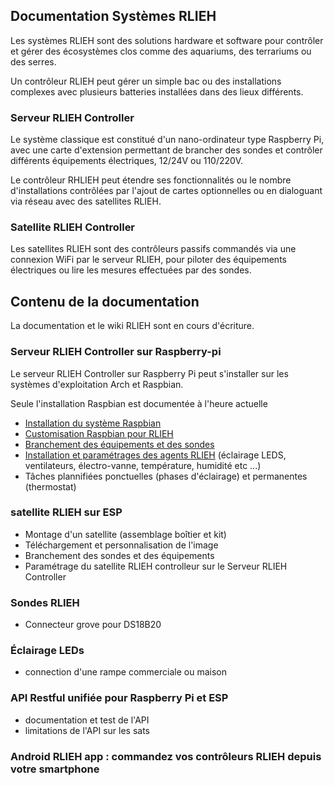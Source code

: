 ## Documentation Systèmes RLIEH

Les systèmes RLIEH sont des solutions hardware et software pour contrôler et gérer des écosystèmes clos comme des aquariums, des terrariums ou des serres.

Un contrôleur RLIEH peut gérer un simple bac ou des installations complexes avec plusieurs batteries installées dans des lieux différents.

### Serveur RLIEH Controller
Le système classique est constitué d'un nano-ordinateur type Raspberry Pi,  avec une carte d'extension permettant de brancher des sondes et contrôler différents équipements électriques, 12/24V ou 110/220V. 

Le contrôleur RHLIEH peut étendre ses fonctionnalités ou le nombre d'installations contrôlées par l'ajout de cartes optionnelles  ou en dialoguant via réseau avec des satellites RLIEH. 

### Satellite RLIEH Controller
Les satellites RLIEH sont des contrôleurs passifs commandés via une connexion WiFi par le serveur RLIEH, pour piloter des équipements électriques ou lire les mesures effectuées par des sondes.

## Contenu de la documentation
La documentation et le wiki RLIEH sont en cours d'écriture. 

### Serveur RLIEH Controller sur Raspberry-pi 

Le serveur RLIEH Controller sur Raspberry Pi peut s'installer sur les systèmes d'exploitation Arch et Raspbian.

Seule l'installation Raspbian est documentée à l'heure actuelle

* [Installation du système Raspbian](raspberry-pi/installation_raspbian.md)
* [Customisation Raspbian pour RLIEH](raspberry-pi/installation_systeme_rlieh_sur_raspberry_pi.md)
* [Branchement des équipements et des sondes](raspberry-pi/rlieh-raspberry-pi-hat.md)
* [Installation et paramétrages des agents RLIEH](raspberry-pi/parametrage_serveur_rlieh.md) (éclairage LEDS, ventilateurs, électro-vanne, température, humidité etc ...)
* Tâches  plannifiées ponctuelles (phases d'éclairage) et permanentes (thermostat)

### satellite RLIEH sur ESP

* Montage d'un satellite (assemblage boîtier et kit)
* Téléchargement et personnalisation de l'image
* Branchement des sondes et des équipements
* Paramétrage du satellite RLIEH controlleur sur le Serveur RLIEH Controller 

### Sondes RLIEH

* Connecteur grove pour DS18B20

### Éclairage LEDs

* connection d'une rampe commerciale ou maison

### API Restful unifiée pour Raspberry Pi et ESP

* documentation et test de l'API
* limitations de l'API sur les sats

### Android RLIEH app : commandez vos contrôleurs RLIEH depuis votre smartphone 

